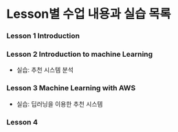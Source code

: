 # Lesson별 수업 내용과 실습 목록

### Lesson 1 Introduction

### Lesson 2 Introduction to machine Learning
- 실습: 추천 시스템 분석 

### Lesson 3 Machine Learning with AWS
- 실습: 딥러닝을 이용한 추천 시스템

### Lesson 4 
